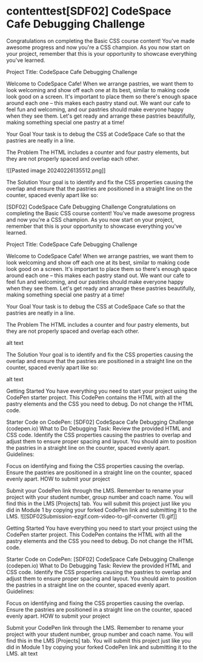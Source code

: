 # contenttest[SDF02] CodeSpace Cafe Debugging Challenge
Congratulations on completing the Basic CSS course content! You've made awesome progress and now you're a CSS champion. As you now start on your project, remember that this is your opportunity to showcase everything you've learned.

Project Title: CodeSpace Cafe Debugging Challenge

Welcome to CodeSpace Cafe!
When we arrange pastries, we want them to look welcoming and show off each one at its best, similar to making code look good on a screen. It's important to place them so there's enough space around each one – this makes each pastry stand out. We want our cafe to feel fun and welcoming, and our pastries should make everyone happy when they see them. Let's get ready and arrange these pastries beautifully, making something special one pastry at a time!

Your Goal
Your task is to debug the CSS at CodeSpace Cafe so that the pastries are neatly in a line.

The Problem
The HTML includes a counter and four pastry elements, but they are not properly spaced and overlap each other.

![[Pasted image 20240226135512.png]]

The Solution
Your goal is to identify and fix the CSS properties causing the overlap and ensure that the pastries are positioned in a straight line on the counter, spaced evenly apart like so:

[SDF02] CodeSpace Cafe Debugging Challenge
Congratulations on completing the Basic CSS course content! You've made awesome progress and now you're a CSS champion. As you now start on your project, remember that this is your opportunity to showcase everything you've learned.

Project Title: CodeSpace Cafe Debugging Challenge

Welcome to CodeSpace Cafe!
When we arrange pastries, we want them to look welcoming and show off each one at its best, similar to making code look good on a screen. It's important to place them so there's enough space around each one – this makes each pastry stand out. We want our cafe to feel fun and welcoming, and our pastries should make everyone happy when they see them. Let's get ready and arrange these pastries beautifully, making something special one pastry at a time!

Your Goal
Your task is to debug the CSS at CodeSpace Cafe so that the pastries are neatly in a line.

The Problem
The HTML includes a counter and four pastry elements, but they are not properly spaced and overlap each other.

alt text

The Solution
Your goal is to identify and fix the CSS properties causing the overlap and ensure that the pastries are positioned in a straight line on the counter, spaced evenly apart like so:

alt text

Getting Started
You have everything you need to start your project using the CodePen starter project. This CodePen contains the HTML with all the pastry elements and the CSS you need to debug. Do not change the HTML code.

Starter Code on CodePen: [SDF02] CodeSpace Cafe Debugging Challenge (codepen.io)
What to Do
Debugging Task: Review the provided HTML and CSS code. Identify the CSS properties causing the pastries to overlap and adjust them to ensure proper spacing and layout. You should aim to position the pastries in a straight line on the counter, spaced evenly apart.
Guidelines:

Focus on identifying and fixing the CSS properties causing the overlap.
Ensure the pastries are positioned in a straight line on the counter, spaced evenly apart.
HOW to submit your project

Submit your CodePen link through the LMS. Remember to rename your project with your student number, group number and coach name. You will find this in the LMS [Projects] tab.
You will submit this project just like you did in Module 1 by copying your forked CodePen link and submitting it to the LMS.
![[SDF02Submission-ezgif.com-video-to-gif-converter (1).gif]]

Getting Started
You have everything you need to start your project using the CodePen starter project. This CodePen contains the HTML with all the pastry elements and the CSS you need to debug. Do not change the HTML code.

Starter Code on CodePen: [SDF02] CodeSpace Cafe Debugging Challenge (codepen.io)
What to Do
Debugging Task: Review the provided HTML and CSS code. Identify the CSS properties causing the pastries to overlap and adjust them to ensure proper spacing and layout. You should aim to position the pastries in a straight line on the counter, spaced evenly apart.
Guidelines:

Focus on identifying and fixing the CSS properties causing the overlap.
Ensure the pastries are positioned in a straight line on the counter, spaced evenly apart.
HOW to submit your project

Submit your CodePen link through the LMS. Remember to rename your project with your student number, group number and coach name. You will find this in the LMS [Projects] tab.
You will submit this project just like you did in Module 1 by copying your forked CodePen link and submitting it to the LMS.
alt text

